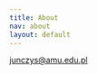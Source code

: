 ```yaml
---
title: About
nav: about
layout: default
---
```


junczys@amu.edu.pl

<!--article class="post no-border">
    <div class="post-header">
        <h1>Posts</h1>
        <p class="date">Feb 21, 2012</p>
    </div>
    <div class="post-body">
      <p>
        This is what a post looks like. Straight forward. Date goes above the header. Content goes below the header.
      </p>
      <p>Etiam porta sem malesuada magna mollis euismod. Maecenas faucibus mollis interdum. Morbi leo risus, porta ac consectetur ac, vestibulum at eros. Praesent commodo cursus magna, vel scelerisque nisl consectetur et. Vivamus sagittis lacus vel augue laoreet rutrum faucibus dolor auctor.</p>
    </div>
</article-->

